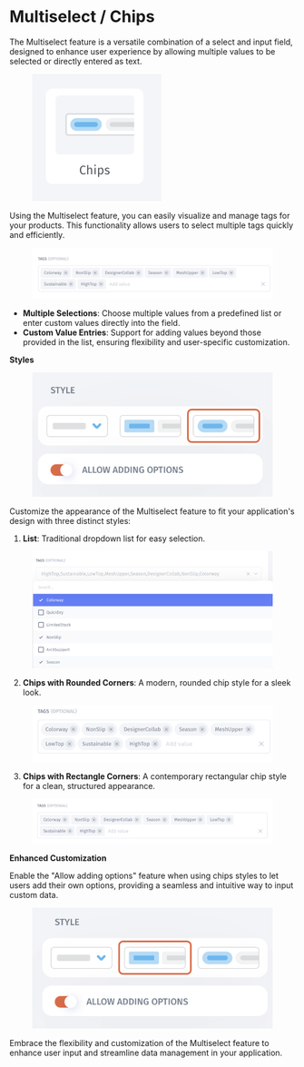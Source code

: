 # Multiselect / Chips

The Multiselect feature is a versatile combination of a select and input field, designed to enhance user experience by allowing multiple values to be selected or directly entered as text.&#x20;

<figure><img src="../../../../.gitbook/assets/image (8).png" alt=""><figcaption></figcaption></figure>

Using the Multiselect feature, you can easily visualize and manage tags for your products. This functionality allows users to select multiple tags quickly and efficiently.

<figure><img src="../../../../.gitbook/assets/image (5) (1).png" alt=""><figcaption></figcaption></figure>

* **Multiple Selections**: Choose multiple values from a predefined list or enter custom values directly into the field.
* **Custom Value Entries**: Support for adding values beyond those provided in the list, ensuring flexibility and user-specific customization.

**Styles**

<figure><img src="../../../../.gitbook/assets/image (6).png" alt=""><figcaption></figcaption></figure>

Customize the appearance of the Multiselect feature to fit your application's design with three distinct styles:

1. **List**: Traditional dropdown list for easy selection.

<figure><img src="../../../../.gitbook/assets/image 2.jpg" alt=""><figcaption></figcaption></figure>

2. **Chips with Rounded Corners**: A modern, rounded chip style for a sleek look.

<figure><img src="../../../../.gitbook/assets/image 1.jpg" alt=""><figcaption></figcaption></figure>

3. **Chips with Rectangle Corners**: A contemporary rectangular chip style for a clean, structured appearance.

<figure><img src="../../../../.gitbook/assets/image 3 (1).jpg" alt=""><figcaption></figcaption></figure>

**Enhanced Customization**

Enable the "Allow adding options" feature when using chips styles to let users add their own options, providing a seamless and intuitive way to input custom data.

<figure><img src="../../../../.gitbook/assets/image (7).png" alt=""><figcaption></figcaption></figure>

Embrace the flexibility and customization of the Multiselect feature to enhance user input and streamline data management in your application.
